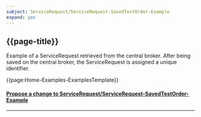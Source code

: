 ```yaml
---
subject: ServiceRequest/ServiceRequest-SavedTestOrder-Example
expand: yes
---
```



## {{page-title}}

Example of a ServiceRequest retrieved from the central broker. After being saved on the central broker, the ServiceRequest is assigned a unique identifier.


{{page:Home-Examples-ExamplesTemplate}}


<div id="Feedback" class="tabcontent">
<h4><a href='https://simplifier.net/NHS-Digital-FHIR-Genomics-Implementation-Guide/ServiceRequest-ServiceRequest-SavedTestOrder-Example/~issues?level=File' target="_blank">Propose a change to ServiceRequest/ServiceRequest-SavedTestOrder-Example</a></h4>
</div>

---
